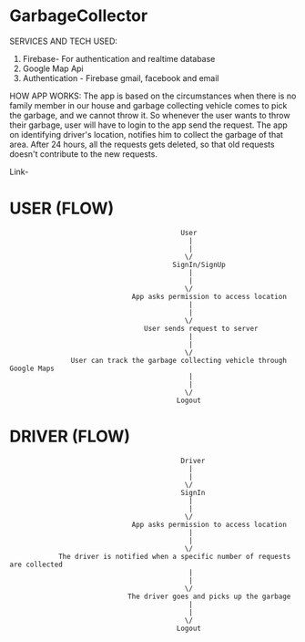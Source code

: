 # GarbageCollector
SERVICES AND TECH USED: 
1) Firebase- For authentication and realtime database
2) Google Map Api
3) Authentication - Firebase gmail, facebook and email


HOW APP WORKS:
The app is based on the circumstances when there is no family member in our house and garbage collecting vehicle comes to pick the garbage, and we cannot throw it.
So whenever the user wants to throw their garbage, user will have to login to the app send the request. The app on identifying driver's location, notifies him to collect the garbage of that area. After 24 hours, all the requests gets deleted, so that old requests doesn't contribute to the new requests.

Link- 
# USER (FLOW)
                                              User
                                                |
                                                |
                                               \/
                                            SignIn/SignUp
                                                |
                                                |
                                               \/
                                  App asks permission to access location
                                                |
                                                |
                                               \/
                                     User sends request to server
                                                |
                                                |
                                               \/
                   User can track the garbage collecting vehicle through Google Maps
                                                |
                                                |
                                               \/
                                             Logout
                                             
                                             
# DRIVER (FLOW)
                                              Driver
                                                |
                                                |
                                               \/
                                              SignIn
                                                |
                                                |
                                               \/
                                  App asks permission to access location
                                                |
                                                |
                                               \/
                The driver is notified when a specific number of requests are collected
                                                |
                                                |
                                               \/
                                 The driver goes and picks up the garbage
                                                |
                                                |
                                               \/
                                             Logout
                                             
